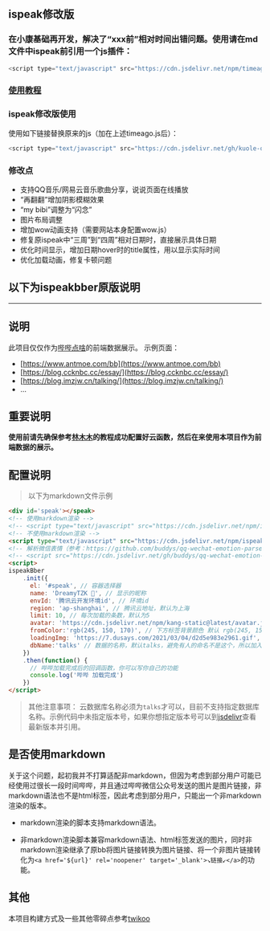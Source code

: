 ## ispeak修改版

### 在小康基础再开发，解决了“xxx前”相对时间出错问题。使用请在md文件中ispeak前引用一个js插件：
```js
<script type="text/javascript" src="https://cdn.jsdelivr.net/npm/timeago.js@4.0.2/dist/timeago.min.js" charset="utf-8" ></script>
```
### [使用教程](https://guole.fun/posts/34234/)

### ispeak修改版使用

使用如下链接替换原来的js（加在上述timeago.js后）：
```js
<script type="text/javascript" src="https://cdn.jsdelivr.net/gh/kuole-o/bber-ispeak@main/dist/ispeak-bber.min.js" charset="utf-8" ></script>
```

### 修改点

* 支持QQ音乐/网易云音乐歌曲分享，说说页面在线播放
* “再翻翻”增加阴影模糊效果
* “my bibi”调整为“闪念”
* 图片布局调整
* 增加wow动画支持（需要网站本身配置wow.js）
* 修复原ispeak中“三周”到“四周”相对日期时，直接展示具体日期  
* 优化时间显示，增加日期hover时的title属性，用以显示实际时间  
* 优化加载动画，修复卡顿问题

## 以下为ispeakbber原版说明
------

## 说明

此项目仅仅作为[哔哔点啥](https://immmmm.com/bb-by-wechat-pro/)的前端数据展示。
示例页面：

- [https://www.antmoe.com/bb](https://www.antmoe.com/bb)
- [https://blog.ccknbc.cc/essay/](https://blog.ccknbc.cc/essay/)
- [https://blog.imzjw.cn/talking/](https://blog.imzjw.cn/talking/)
- ...

## 重要说明

**使用前请先确保参考[林木木](https://immmmm.com/bb-by-wechat-pro/#%e6%89%8b%e5%8a%a8%e9%83%a8%e7%bd%b2%e5%88%9b%e5%bb%ba%e5%ba%94%e7%94%a8)的教程成功配置好云函数，然后在来使用本项目作为前端数据的展示。**

## 配置说明

> 以下为markdown文件示例

```markdown
<div id='speak'></speak>
<!-- 使用markdown渲染 -->
<!-- <script type="text/javascript" src="https://cdn.jsdelivr.net/npm/ispeak-bber/ispeak-bber-md.min.js" charset="utf-8" ></script> -->
<!-- 不使用markdown渲染 -->
<script type="text/javascript" src="https://cdn.jsdelivr.net/npm/ispeak-bber/ispeak-bber.min.js" charset="utf-8" ></script>
<!-- 解析微信表情（参考：https://github.com/buddys/qq-wechat-emotion-parser） -->
<!-- <script src="https://cdn.jsdelivr.net/gh/buddys/qq-wechat-emotion-parser@master/dist/qq-wechat-emotion-parser.min.js"></script> -->
<script>
ispeakBber
    .init({
      el: '#speak', // 容器选择器
      name: 'DreamyTZK 🦄', // 显示的昵称
      envId: '腾讯云开发环境id', // 环境id
      region: 'ap-shanghai', // 腾讯云地址，默认为上海
      limit: 10, // 每次加载的条数，默认为5
      avatar: 'https://cdn.jsdelivr.net/npm/kang-static@latest/avatar.jpg',
      fromColor:'rgb(245, 150, 170)', // 下方标签背景颜色 默认 rgb(245, 150, 170)
      loadingImg: 'https://7.dusays.com/2021/03/04/d2d5e983e2961.gif', // 自定义loading的图片，示例值为默认值
      dbName:'talks' // 数据的名称，默认talks，避免有人的命名不是这个，所以加入此配置字段。
    })
    .then(function() {
      // 哔哔加载完成后的回调函数，你可以写你自己的功能
      console.log('哔哔 加载完成')
    })
</script>
```

> 其他注意事项： 云数据库名称必须为`talks`才可以，目前不支持指定数据库名称。示例代码中未指定版本号，如果你想指定版本号可以到[jsdelivr](https://cdn.jsdelivr.net/npm/ispeak-bber/)查看最新版本并引用。


## 是否使用markdown

关于这个问题，起初我并不打算适配非markdown，但因为考虑到部分用户可能已经使用过很长一段时间哔哔，并且通过哔哔微信公众号发送的图片是图片链接，非markdown语法也不是html标签，因此考虑到部分用户，只能出一个非markdown渲染的版本。

- markdown渲染的脚本支持markdown语法。

- 非markdown渲染脚本兼容markdown语法、html标签发送的图片，同时非markdown渲染继承了原bb将图片链接转换为图片链接、将一个非图片链接转化为`<a href='${url}' rel='noopener' target='_blank'>↘链接↙</a>`的功能。

## 其他

本项目构建方式及一些其他零碎点参考[twikoo](https://github.com/imaegoo/twikoo)

